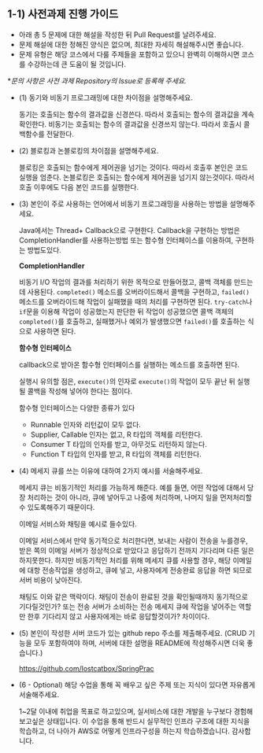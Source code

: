 ## 1-1) 사전과제 진행 가이드

- 아래 총 5 문제에 대한 해설을 작성한 뒤 Pull Request를 날려주세요.
- 문제 해설에 대한 정해진 양식은 없으며, 최대한 자세히 해설해주시면 좋습니다.
- 문제 유형은 해당 코스에서 다룰 주제들을 포함하고 있으니 완벽히 이해하시면 코스를 수강하는데 큰 도움이 될 것입니다.

**문의 사항은 사전 과제 Repository의 Issue로 등록해 주세요.*
  

- (1) 동기와 비동기 프로그래밍에 대한 차이점을 설명해주세요.

  동기는 호출되는 함수의 결과값을 신경쓴다. 따라서 호출되는 함수의 결과값을 계속 확인한다.
  비동기는 호출되는 함수의 결과값을 신경쓰지 않는다. 따라서 호출시 콜백함수를 전달한다.

- (2) 블로킹과 논블로킹의 차이점을 설명해주세요.

  블로킹은 호출되는 함수에게 제어권을 넘기는 것이다. 따라서 호출후 본인은 코드 실행을 엄춘다.
  논블로킹은 호출되는 함수에게 제어권을 넘기지 않는것이다. 따라서 호출 이후에도 다음 본인 코드를 실행한다.

- (3) 본인이 주로 사용하는 언어에서 비동기 프로그래밍을 사용하는 방법을 설명해주세요.

  Java에서는 Thread+ Callback으로 구현한다.
  Callback을 구현하는 방법은 CompletionHandler를 사용하는방법 또는 함수형 인터페이스를 이용하여, 구현하는 방법도있다. 

  **CompletionHandler**

  비동기 I/O 작업의 결과를 처리하기 위한 목적으로 만들어졌고, 콜백 객체를 만드는데 사용된다. `completed()` 메소드를 오버라이드해서 콜백을 구현하고, `failed()` 메소드를 오버라이드해 작업이 실패했을 때의 처리를 구현하면 된다. `try-catch`나 `if`문을 이용해 작업이 성공했는지 판단한 뒤 작업이 성공했으면 콜백 객체의 `completed()`를 호출하고, 실패했거나 예외가 발생했으면 `failed()`를 호출하는 식으로 사용하면 된다.

  **함수형 인터페이스**

  callback으로 받아온 함수형 인터페이스를 실행하는 메소드를 호출하면 된다.

  실행시 유의할 점은, `execute()`의 인자로 `execute()`의 작업이 모두 끝난 뒤 실행될 콜백을 작성해 넣어야 한다는 점이다.

  함수형 인터페이스는 다양한 종류가 있다

  - Runnable
    인자와 리턴값이 모두 없다.
  - Supplier, Callable
    인자는 없고, R 타입의 객체를 리턴한다.
  - Consumer
    T 타입의 인자를 받고, 아무것도 리턴하지 않는다.
  - Function
    T 타입의 인자를 받고, R 타입의 객체를 리턴한다.

- (4) 메세지 큐를 쓰는 이유에 대하여 2가지 예시를 서술해주세요.

  메세지 큐는 비동기적인 처리를 가능하게 해준다. 예를 들면, 어떤 작업에 대해서 당장 처리하는 것이 아니라, 큐에 넣어두고 나중에 처리하며, 나머지 일을 먼저처리할 수 있도록해주기 때문이다.

  이메일 서비스와 채팅을 예시로 들수있다.

  이메일 서비스에서 만약 동기적으로 처리한다면, 보내는 사람이 전송을 누를경우, 받은 쪽의 이메일 서버가 정상적으로 받았다고 응답하기 전까지 기다리며 다른 일은 하지못한다. 
  하지만 비동기적인 처리를 위해 메세지 큐를 사용할 경우, 해당 이메일에 대항 전송작업을 생성하고, 큐에 넣고, 사용자에게 전송완료 응답을 하면 되므로 서버 비용이 낮아진다.

  채팅도 이와 같은 맥락이다. 채팅이 전송이 완료된 것을 확인될때까지 동기적으로 기다릴것인가? 또는 전송 서버가 소비하는 전송 메세지 큐에 작업을 넣어주는 역할만 한후 기다리지 않고 사용자에게는 바로 응답할것이가? 차이이다.

- (5) 본인이 작성한 서버 코드가 있는 github repo 주소를 제출해주세요. (CRUD 기능을 모두 포함하여야 하며, 서버에 대한 설명을 README에 작성해주시면 더욱 좋습니다.) 

  https://github.com/lostcatbox/SpringPrac

- (6 - Optional) 해당 수업을 통해 꼭 배우고 싶은 주제 또는 지식이 있다면 자유롭게 서술해주세요.

  1~2달 이내에 취업을 목표로 하고있으며, 실서비스에 대한 개발을 누구보다 경험해 보고싶은 상태입니다. 이 수업을 통해 반드시 실무적인 인프라 구조에 대한 지식을 학습하고, 더 나아가 AWS로 어떻게 인프라구성을 하는지 학습하겠습니다. 감사합니다.